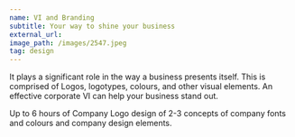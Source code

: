 ```yaml
---
name: VI and Branding
subtitle: Your way to shine your business
external_url:
image_path: /images/2547.jpeg
tag: design
---
```


It plays a significant role in the way a business presents itself. This is comprised of Logos, logotypes, colours, and other visual elements. An effective corporate VI can help your business stand out.&nbsp;&nbsp;

Up to 6 hours of Company Logo design of 2-3 concepts of company fonts and colours and company design elements.
